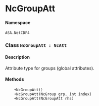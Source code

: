 # NcGroupAtt

#### Namespace
`ASA.NetCDF4`

### Class `NcGroupAtt : NcAtt` 

#### Description
Attribute type for groups (global attributes).

#### Methods
        +NcGroupAtt()
        +NcGroupAtt(NcGroup grp, int index)
        +NcGroupAtt(NcGroupAtt rhs)

